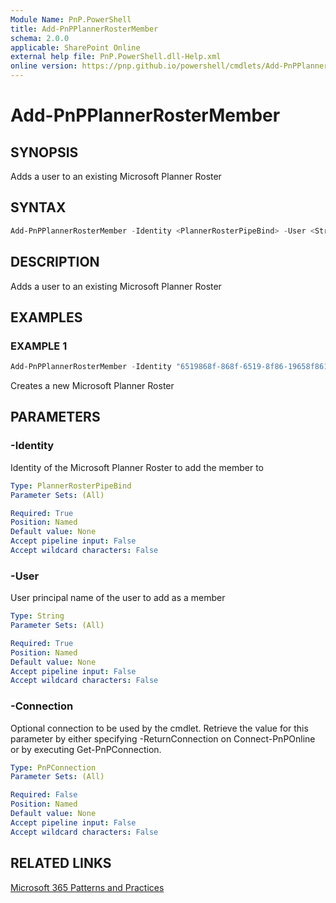 ```yaml
---
Module Name: PnP.PowerShell
title: Add-PnPPlannerRosterMember
schema: 2.0.0
applicable: SharePoint Online
external help file: PnP.PowerShell.dll-Help.xml
online version: https://pnp.github.io/powershell/cmdlets/Add-PnPPlannerRosterMember.html
---
```

 
# Add-PnPPlannerRosterMember

## SYNOPSIS
Adds a user to an existing Microsoft Planner Roster

## SYNTAX

```powershell
Add-PnPPlannerRosterMember -Identity <PlannerRosterPipeBind> -User <String> [-Connection <PnPConnection>] [<CommonParameters>]
```

## DESCRIPTION
Adds a user to an existing Microsoft Planner Roster

## EXAMPLES

### EXAMPLE 1
```powershell
Add-PnPPlannerRosterMember -Identity "6519868f-868f-6519-8f86-19658f861965" -User "johndoe@contoso.onmicrosoft.com"
```

Creates a new Microsoft Planner Roster

## PARAMETERS

### -Identity
Identity of the Microsoft Planner Roster to add the member to

```yaml
Type: PlannerRosterPipeBind
Parameter Sets: (All)

Required: True
Position: Named
Default value: None
Accept pipeline input: False
Accept wildcard characters: False
```

### -User
User principal name of the user to add as a member

```yaml
Type: String
Parameter Sets: (All)

Required: True
Position: Named
Default value: None
Accept pipeline input: False
Accept wildcard characters: False
```

### -Connection
Optional connection to be used by the cmdlet. Retrieve the value for this parameter by either specifying -ReturnConnection on Connect-PnPOnline or by executing Get-PnPConnection.

```yaml
Type: PnPConnection
Parameter Sets: (All)

Required: False
Position: Named
Default value: None
Accept pipeline input: False
Accept wildcard characters: False
```

## RELATED LINKS

[Microsoft 365 Patterns and Practices](https://aka.ms/m365pnp)